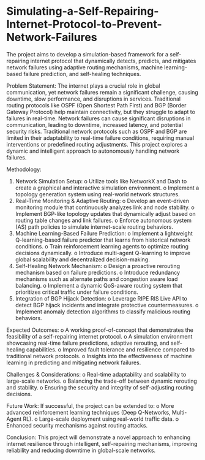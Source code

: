 # Simulating-a-Self-Repairing-Internet-Protocol-to-Prevent-Network-Failures 
The project aims to develop a simulation-based framework for a self-repairing 
internet protocol that dynamically detects, predicts, and mitigates network failures using 
adaptive routing mechanisms, machine learning-based failure prediction, and self-healing 
techniques. 

Problem Statement: The internet plays a crucial role in global communication, yet network 
failures remain a significant challenge, causing downtime, slow performance, and disruptions 
in services. Traditional routing protocols like OSPF (Open Shortest Path First) and BGP 
(Border Gateway Protocol) help maintain connectivity, but they struggle to adapt to failures 
in real-time. Network failures can cause significant disruptions in communication, leading to 
downtime, increased latency, and potential security risks. Traditional network protocols such 
as OSPF and BGP are limited in their adaptability to real-time failure conditions, requiring 
manual interventions or predefined routing adjustments. This project explores a dynamic and 
intelligent approach to autonomously handling network failures.

Methodology: 
1. Network Simulation Setup: 
o Utilize tools like NetworkX and Dash to create a graphical and interactive 
simulation environment. 
o Implement a topology generation system using real-world network structures. 
2. Real-Time Monitoring & Adaptive Routing: 
o Develop an event-driven monitoring module that continuously analyzes link 
and node stability. 
o Implement BGP-like topology updates that dynamically adjust based on 
routing table changes and link failures. 
o Enforce autonomous system (AS) path policies to simulate internet-scale 
routing behaviors. 
3. Machine Learning-Based Failure Prediction: 
o Implement a lightweight Q-learning-based failure predictor that learns from 
historical network conditions. 
o Train reinforcement learning agents to optimize routing decisions 
dynamically. 
o Introduce multi-agent Q-learning to improve global scalability and 
decentralized decision-making. 
4. Self-Healing Network Mechanism: 
o Design a proactive rerouting mechanism based on failure predictions. 
o Introduce redundancy mechanisms such as alternate paths and congestion
aware load balancing. 
o Implement a dynamic QoS-aware routing system that prioritizes critical traffic 
under failure conditions. 
5. Integration of BGP Hijack Detection:
o Leverage RIPE RIS Live API to detect BGP hijack incidents and integrate 
protective countermeasures. 
o Implement anomaly detection algorithms to classify malicious routing 
behaviors. 

Expected Outcomes: 
o A working proof-of-concept that demonstrates the feasibility of a self-repairing 
internet protocol. 
o A simulation environment showcasing real-time failure predictions, adaptive 
rerouting, and self-healing capabilities. 
o Improved fault tolerance and resilience compared to traditional network protocols. 
o Insights into the effectiveness of machine learning in predicting and mitigating 
network failures.

Challenges & Considerations: 
o Real-time adaptability and scalability to large-scale networks. 
o Balancing the trade-off between dynamic rerouting and stability. 
o Ensuring the security and integrity of self-adjusting routing decisions. 

Future Work: If successful, the project can be extended to: 
o More advanced reinforcement learning techniques (Deep Q-Networks, Multi-Agent 
RL). 
o Large-scale deployment using real-world traffic data. 
o Enhanced security mechanisms against routing attacks.

Conclusion: This project will demonstrate a novel approach to enhancing internet resilience 
through intelligent, self-repairing mechanisms, improving reliability and reducing downtime 
in global-scale networks. 
